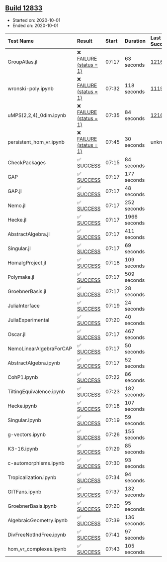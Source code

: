 ## [Build 12833](https://oscarci.mathematik.uni-kl.de/job/oscar/12833/)

* Started on: 2020-10-01
* Ended on: 2020-10-01

| Test Name    | Result | Start | Duration | Last Success | First Failure |
|:-------------|:-------|:------|:---------|:-------------|:--------------|
| GroupAtlas.jl | ❌ [FAILURE (status = 1)](https://oscarci.mathematik.uni-kl.de/job/oscar/12833/artifact/logs/build-12833/GroupAtlas.jl.log) | 07:17 | 63 seconds | [12167](https://oscarci.mathematik.uni-kl.de/job/oscar/12167/) | [12168](https://oscarci.mathematik.uni-kl.de/job/oscar/12168/) |
| wronski-poly.ipynb | ❌ [FAILURE (status = 1)](https://oscarci.mathematik.uni-kl.de/job/oscar/12833/artifact/logs/build-12833/wronski-poly.ipynb.log) | 07:32 | 118 seconds | [11192](https://oscarci.mathematik.uni-kl.de/job/oscar/11192/) | [11193](https://oscarci.mathematik.uni-kl.de/job/oscar/11193/) |
| uMPS(2,2,4)_0dim.ipynb | ❌ [FAILURE (status = 1)](https://oscarci.mathematik.uni-kl.de/job/oscar/12833/artifact/logs/build-12833/uMPS-2-2-4-_0dim.ipynb.log) | 07:35 | 84 seconds | [12167](https://oscarci.mathematik.uni-kl.de/job/oscar/12167/) | [12168](https://oscarci.mathematik.uni-kl.de/job/oscar/12168/) |
| persistent_hom_vr.ipynb | ❌ [FAILURE (status = 1)](https://oscarci.mathematik.uni-kl.de/job/oscar/12833/artifact/logs/build-12833/persistent_hom_vr.ipynb.log) | 07:45 | 30 seconds | unknown | unknown |
| CheckPackages | ✅ [SUCCESS](https://oscarci.mathematik.uni-kl.de/job/oscar/12833/artifact/logs/build-12833/CheckPackages.log) | 07:15 | 84 seconds |  |  |
| GAP | ✅ [SUCCESS](https://oscarci.mathematik.uni-kl.de/job/oscar/12833/artifact/logs/build-12833/GAP.log) | 07:17 | 177 seconds |  |  |
| GAP.jl | ✅ [SUCCESS](https://oscarci.mathematik.uni-kl.de/job/oscar/12833/artifact/logs/build-12833/GAP.jl.log) | 07:17 | 48 seconds |  |  |
| Nemo.jl | ✅ [SUCCESS](https://oscarci.mathematik.uni-kl.de/job/oscar/12833/artifact/logs/build-12833/Nemo.jl.log) | 07:17 | 252 seconds |  |  |
| Hecke.jl | ✅ [SUCCESS](https://oscarci.mathematik.uni-kl.de/job/oscar/12833/artifact/logs/build-12833/Hecke.jl.log) | 07:17 | 1966 seconds |  |  |
| AbstractAlgebra.jl | ✅ [SUCCESS](https://oscarci.mathematik.uni-kl.de/job/oscar/12833/artifact/logs/build-12833/AbstractAlgebra.jl.log) | 07:17 | 411 seconds |  |  |
| Singular.jl | ✅ [SUCCESS](https://oscarci.mathematik.uni-kl.de/job/oscar/12833/artifact/logs/build-12833/Singular.jl.log) | 07:17 | 69 seconds |  |  |
| HomalgProject.jl | ✅ [SUCCESS](https://oscarci.mathematik.uni-kl.de/job/oscar/12833/artifact/logs/build-12833/HomalgProject.jl.log) | 07:18 | 109 seconds |  |  |
| Polymake.jl | ✅ [SUCCESS](https://oscarci.mathematik.uni-kl.de/job/oscar/12833/artifact/logs/build-12833/Polymake.jl.log) | 07:17 | 509 seconds |  |  |
| GroebnerBasis.jl | ✅ [SUCCESS](https://oscarci.mathematik.uni-kl.de/job/oscar/12833/artifact/logs/build-12833/GroebnerBasis.jl.log) | 07:17 | 28 seconds |  |  |
| JuliaInterface | ✅ [SUCCESS](https://oscarci.mathematik.uni-kl.de/job/oscar/12833/artifact/logs/build-12833/JuliaInterface.log) | 07:19 | 24 seconds |  |  |
| JuliaExperimental | ✅ [SUCCESS](https://oscarci.mathematik.uni-kl.de/job/oscar/12833/artifact/logs/build-12833/JuliaExperimental.log) | 07:20 | 40 seconds |  |  |
| Oscar.jl | ✅ [SUCCESS](https://oscarci.mathematik.uni-kl.de/job/oscar/12833/artifact/logs/build-12833/Oscar.jl.log) | 07:17 | 467 seconds |  |  |
| NemoLinearAlgebraForCAP | ✅ [SUCCESS](https://oscarci.mathematik.uni-kl.de/job/oscar/12833/artifact/logs/build-12833/NemoLinearAlgebraForCAP.log) | 07:17 | 50 seconds |  |  |
| AbstractAlgebra.ipynb | ✅ [SUCCESS](https://oscarci.mathematik.uni-kl.de/job/oscar/12833/artifact/logs/build-12833/AbstractAlgebra.ipynb.log) | 07:17 | 52 seconds |  |  |
| CohP1.ipynb | ✅ [SUCCESS](https://oscarci.mathematik.uni-kl.de/job/oscar/12833/artifact/logs/build-12833/CohP1.ipynb.log) | 07:22 | 86 seconds |  |  |
| TiltingEquivalence.ipynb | ✅ [SUCCESS](https://oscarci.mathematik.uni-kl.de/job/oscar/12833/artifact/logs/build-12833/TiltingEquivalence.ipynb.log) | 07:23 | 182 seconds |  |  |
| Hecke.ipynb | ✅ [SUCCESS](https://oscarci.mathematik.uni-kl.de/job/oscar/12833/artifact/logs/build-12833/Hecke.ipynb.log) | 07:18 | 107 seconds |  |  |
| Singular.ipynb | ✅ [SUCCESS](https://oscarci.mathematik.uni-kl.de/job/oscar/12833/artifact/logs/build-12833/Singular.ipynb.log) | 07:19 | 59 seconds |  |  |
| g-vectors.ipynb | ✅ [SUCCESS](https://oscarci.mathematik.uni-kl.de/job/oscar/12833/artifact/logs/build-12833/g-vectors.ipynb.log) | 07:26 | 155 seconds |  |  |
| K3-16.ipynb | ✅ [SUCCESS](https://oscarci.mathematik.uni-kl.de/job/oscar/12833/artifact/logs/build-12833/K3-16.ipynb.log) | 07:29 | 85 seconds |  |  |
| c-automorphisms.ipynb | ✅ [SUCCESS](https://oscarci.mathematik.uni-kl.de/job/oscar/12833/artifact/logs/build-12833/c-automorphisms.ipynb.log) | 07:30 | 93 seconds |  |  |
| Tropicalization.ipynb | ✅ [SUCCESS](https://oscarci.mathematik.uni-kl.de/job/oscar/12833/artifact/logs/build-12833/Tropicalization.ipynb.log) | 07:34 | 94 seconds |  |  |
| GITFans.ipynb | ✅ [SUCCESS](https://oscarci.mathematik.uni-kl.de/job/oscar/12833/artifact/logs/build-12833/GITFans.ipynb.log) | 07:37 | 132 seconds |  |  |
| GroebnerBasis.ipynb | ✅ [SUCCESS](https://oscarci.mathematik.uni-kl.de/job/oscar/12833/artifact/logs/build-12833/GroebnerBasis.ipynb.log) | 07:20 | 95 seconds |  |  |
| AlgebraicGeometry.ipynb | ✅ [SUCCESS](https://oscarci.mathematik.uni-kl.de/job/oscar/12833/artifact/logs/build-12833/AlgebraicGeometry.ipynb.log) | 07:39 | 136 seconds |  |  |
| DivFreeNotIndFree.ipynb | ✅ [SUCCESS](https://oscarci.mathematik.uni-kl.de/job/oscar/12833/artifact/logs/build-12833/DivFreeNotIndFree.ipynb.log) | 07:41 | 97 seconds |  |  |
| hom_vr_complexes.ipynb | ✅ [SUCCESS](https://oscarci.mathematik.uni-kl.de/job/oscar/12833/artifact/logs/build-12833/hom_vr_complexes.ipynb.log) | 07:43 | 105 seconds |  |  |
